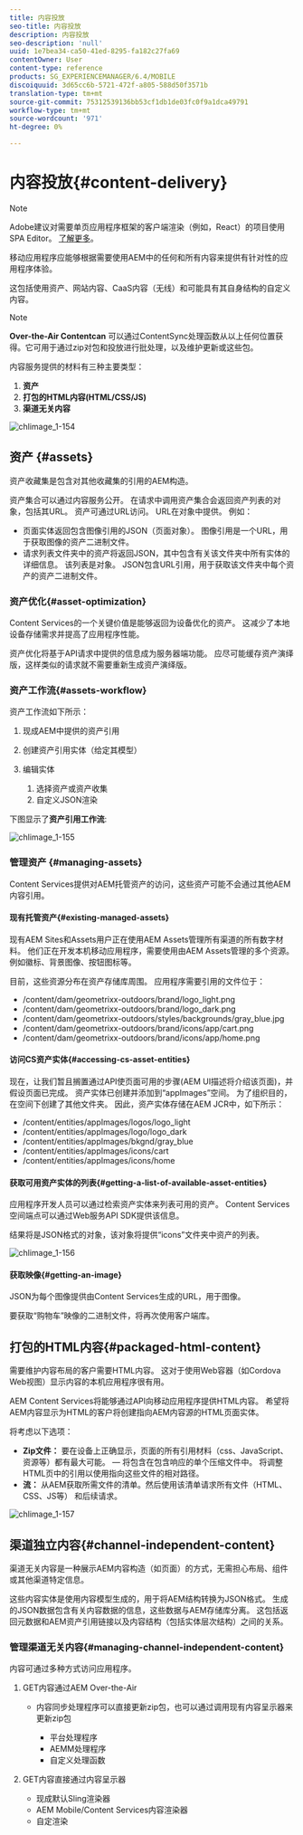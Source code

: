 ```yaml
---
title: 内容投放
seo-title: 内容投放
description: 内容投放
seo-description: 'null'
uuid: 1e7bea34-ca50-41ed-8295-fa182c27fa69
contentOwner: User
content-type: reference
products: SG_EXPERIENCEMANAGER/6.4/MOBILE
discoiquuid: 3d65cc6b-5721-472f-a805-588d50f3571b
translation-type: tm+mt
source-git-commit: 75312539136bb53cf1db1de03fc0f9a1dca49791
workflow-type: tm+mt
source-wordcount: '971'
ht-degree: 0%

---
```



# 内容投放{#content-delivery}

>[!NOTE]
>
>Adobe建议对需要单页应用程序框架的客户端渲染（例如，React）的项目使用SPA Editor。 [了解更多](/help/sites-developing/spa-overview.md)。

移动应用程序应能够根据需要使用AEM中的任何和所有内容来提供有针对性的应用程序体验。

这包括使用资产、网站内容、CaaS内容（无线）和可能具有其自身结构的自定义内容。

>[!NOTE]
>
>**Over-the-Air Contentcan** 可以通过ContentSync处理函数从以上任何位置获得。它可用于通过zip对包和投放进行批处理，以及维护更新或这些包。

内容服务提供的材料有三种主要类型：

1. **资产**
1. **打包的HTML内容(HTML/CSS/JS)**
1. **渠道无关内容**

![chlimage_1-154](assets/chlimage_1-154.png)

## 资产 {#assets}

资产收藏集是包含对其他收藏集的引用的AEM构造。

资产集合可以通过内容服务公开。 在请求中调用资产集合会返回资产列表的对象，包括其URL。 资产可通过URL访问。 URL在对象中提供。 例如：

* 页面实体返回包含图像引用的JSON（页面对象）。 图像引用是一个URL，用于获取图像的资产二进制文件。
* 请求列表文件夹中的资产将返回JSON，其中包含有关该文件夹中所有实体的详细信息。 该列表是对象。 JSON包含URL引用，用于获取该文件夹中每个资产的资产二进制文件。

### 资产优化{#asset-optimization}

Content Services的一个关键价值是能够返回为设备优化的资产。 这减少了本地设备存储需求并提高了应用程序性能。

资产优化将基于API请求中提供的信息成为服务器端功能。 应尽可能缓存资产演绎版，这样类似的请求就不需要重新生成资产演绎版。

### 资产工作流{#assets-workflow}

资产工作流如下所示：

1. 现成AEM中提供的资产引用
1. 创建资产引用实体（给定其模型）
1. 编辑实体

   1. 选择资产或资产收集
   1. 自定义JSON渲染

下图显示了&#x200B;**资产引用工作流**:

![chlimage_1-155](assets/chlimage_1-155.png)

### 管理资产 {#managing-assets}

Content Services提供对AEM托管资产的访问，这些资产可能不会通过其他AEM内容引用。

#### 现有托管资产{#existing-managed-assets}

现有AEM Sites和Assets用户正在使用AEM Assets管理所有渠道的所有数字材料。 他们正在开发本机移动应用程序，需要使用由AEM Assets管理的多个资源。 例如徽标、背景图像、按钮图标等。

目前，这些资源分布在资产存储库周围。 应用程序需要引用的文件位于：

* /content/dam/geometrixx-outdoors/brand/logo_light.png
* /content/dam/geometrixx-outdoors/brand/logo_dark.png
* /content/dam/geometrixx-outdoors/styles/backgrounds/gray_blue.jpg
* /content/dam/geometrixx-outdoors/brand/icons/app/cart.png
* /content/dam/geometrixx-outdoors/brand/icons/app/home.png

#### 访问CS资产实体{#accessing-cs-asset-entities}

现在，让我们暂且搁置通过API使页面可用的步骤(AEM UI描述将介绍该页面)，并假设页面已完成。 资产实体已创建并添加到“appImages”空间。 为了组织目的，在空间下创建了其他文件夹。 因此，资产实体存储在AEM JCR中，如下所示：

* /content/entities/appImages/logos/logo_light
* /content/entities/appImages/logo/logo_dark
* /content/entities/appImages/bkgnd/gray_blue
* /content/entities/appImages/icons/cart
* /content/entities/appImages/icons/home

#### 获取可用资产实体的列表{#getting-a-list-of-available-asset-entities}

应用程序开发人员可以通过检索资产实体来列表可用的资产。 Content Services空间端点可以通过Web服务API SDK提供该信息。

结果将是JSON格式的对象，该对象将提供“icons”文件夹中资产的列表。

![chlimage_1-156](assets/chlimage_1-156.png)

#### 获取映像{#getting-an-image}

JSON为每个图像提供由Content Services生成的URL，用于图像。

要获取“购物车”映像的二进制文件，将再次使用客户端库。

## 打包的HTML内容{#packaged-html-content}

需要维护内容布局的客户需要HTML内容。 这对于使用Web容器（如Cordova Web视图）显示内容的本机应用程序很有用。

AEM Content Services将能够通过API向移动应用程序提供HTML内容。 希望将AEM内容显示为HTML的客户将创建指向AEM内容源的HTML页面实体。

将考虑以下选项：

* **Zip文件：** 要在设备上正确显示，页面的所有引用材料（css、JavaScript、资源等）都有最大可能。 — 将包含在包含响应的单个压缩文件中。 将调整HTML页中的引用以使用指向这些文件的相对路径。
* **流：** 从AEM获取所需文件的清单。然后使用该清单请求所有文件（HTML、CSS、JS等） 和后续请求。

![chlimage_1-157](assets/chlimage_1-157.png)

## 渠道独立内容{#channel-independent-content}

渠道无关内容是一种展示AEM内容构造（如页面）的方式，无需担心布局、组件或其他渠道特定信息。

这些内容实体是使用内容模型生成的，用于将AEM结构转换为JSON格式。 生成的JSON数据包含有关内容数据的信息，这些数据与AEM存储库分离。 这包括返回元数据和AEM资产引用链接以及内容结构（包括实体层次结构）之间的关系。

### 管理渠道无关内容{#managing-channel-independent-content}

内容可通过多种方式访问应用程序。

1. GET内容通过AEM Over-the-Air

   * 内容同步处理程序可以直接更新zip包，也可以通过调用现有内容呈示器来更新zip包

      * 平台处理程序
      * AEMM处理程序
      * 自定义处理函数

1. GET内容直接通过内容呈示器

   * 现成默认Sling渲染器
   * AEM Mobile/Content Services内容渲染器
   * 自定渲染

